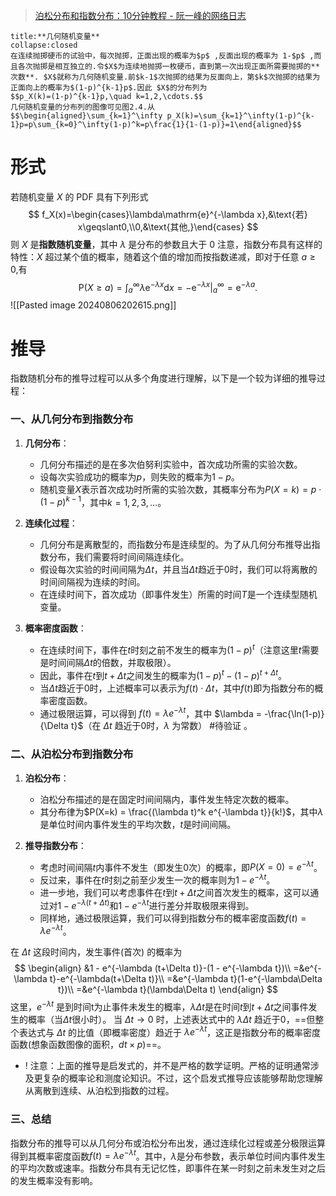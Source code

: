 >[泊松分布和指数分布：10分钟教程 - 阮一峰的网络日志](https://www.ruanyifeng.com/blog/2015/06/poisson-distribution.html)

```ad-tip
title:**几何随机变量**
collapse:closed
在连续抛掷硬币的试验中，每次抛掷，正面出现的概率为$p$ ,反面出现的概率为 1-$p$ ,而且各次抛掷是相互独立的.令$X$为连续地抛掷一枚硬币，直到第一次出现正面所需要抛掷的**次数**. $X$就称为几何随机变量.前$k-1$次抛掷的结果为反面向上，第$k$次抛掷的结果为正面向上的概率为$(1-p)^{k-1}p$.因此 $X$的分布列为
$$p_X(k)=(1-p)^{k-1}p,\quad k=1,2,\cdots.$$
几何随机变量的分布列的图像可见图2.4.从
$$\begin{aligned}\sum_{k=1}^\infty p_X(k)=\sum_{k=1}^\infty(1-p)^{k-1}p=p\sum_{k=0}^\infty(1-p)^k=p\frac{1}{1-(1-p)}=1\end{aligned}$$
```

# 形式
若随机变量 $X$ 的 PDF 具有下列形式
$$
f_X(x)=\begin{cases}\lambda\mathrm{e}^{-\lambda x},&\text{若} x\geqslant0,\\0,&\text{其他,}\end{cases}
$$
则 $X$ 是**指数随机变量**，其中 $\lambda$ 是分布的参数且大于 0
注意，指数分布具有这样的特性：$X$ 超过某个值的概率，随着这个值的增加而按指数递减，即对于任意 $a\geq0$,有
$$\mathrm P(X\ge a)=\int_a^\infty\lambda\mathrm e^{-\lambda x}\mathrm dx=\left.-\mathrm e^{-\lambda x}\right|_a^\infty=\mathrm e^{-\lambda a}.$$
![[Pasted image 20240806202615.png]]
# 推导 
指数随机分布的推导过程可以从多个角度进行理解，以下是一个较为详细的推导过程：

### 一、从几何分布到指数分布

1. **几何分布**：
   - 几何分布描述的是在多次伯努利实验中，首次成功所需的实验次数。
   - 设每次实验成功的概率为$p$，则失败的概率为$1-p$。
   - 随机变量$X$表示首次成功时所需的实验次数，其概率分布为$P(X=k) = p \cdot (1-p)^{k-1}$，其中$k=1,2,3,\ldots$。

2. **连续化过程**：
   - 几何分布是离散型的，而指数分布是连续型的。为了从几何分布推导出指数分布，我们需要将时间间隔连续化。
   - 假设每次实验的时间间隔为$\Delta t$，并且当$\Delta t$趋近于0时，我们可以将离散的时间间隔视为连续的时间。
   - 在连续时间下，首次成功（即事件发生）所需的时间$T$是一个连续型随机变量。

3. **概率密度函数**：
   - 在连续时间下，事件在$t$时刻之前不发生的概率为$(1-p)^t$（注意这里$t$需要是时间间隔$\Delta t$的倍数，并取极限）。
   - 因此，事件在$t$到$t+\Delta t$之间发生的概率为$(1-p)^{t} - (1-p)^{t+\Delta t}$。
   - 当$\Delta t$趋近于0时，上述概率可以表示为$f(t) \cdot \Delta t$，其中$f(t)$即为指数分布的概率密度函数。
   - 通过极限运算，可以得到 $f(t) = \lambda e^{-\lambda t}$，其中 $\lambda = -\frac{\ln(1-p)}{\Delta t}$（在 $\Delta t$ 趋近于0时，$\lambda$ 为常数） #待验证 。

### 二、从泊松分布到指数分布

1. **泊松分布**：
   - 泊松分布描述的是在固定时间间隔内，事件发生特定次数的概率。
   - 其分布律为$P(X=k) = \frac{(\lambda t)^k e^{-\lambda t}}{k!}$，其中$\lambda$是单位时间内事件发生的平均次数，$t$是时间间隔。

2. **推导指数分布**：
   - 考虑时间间隔$t$内事件不发生（即发生0次）的概率，即$P(X=0) = e^{-\lambda t}$。
   - 反过来，事件在$t$时刻之前至少发生一次的概率则为$1 - e^{-\lambda t}$。
   - 进一步地，我们可以考虑事件在$t$到$t+\Delta t$之间首次发生的概率，这可以通过对$1 - e^{-\lambda (t+\Delta t)}$和$1 - e^{-\lambda t}$进行差分并取极限来得到。
   - 同样地，通过极限运算，我们可以得到指数分布的概率密度函数$f(t) = \lambda e^{-\lambda t}$。

在 $\Delta t$ 这段时间内，发生事件(首次) 的概率为
$$
\begin{align}
&1 - e^{-\lambda (t+\Delta t)}-(1 - e^{-\lambda t})\\
=&e^{-\lambda t}-e^{-\lambda(t+\Delta t)}\\
=&e^{-\lambda t}(1-e^{-\lambda\Delta t})\\
=&e^{-\lambda t}(\lambda\Delta t)
\end{align}
$$
这里，$e^{−λt}$ 是到时间t为止事件未发生的概率，$λΔt$是在时间$t$到$t+Δt$之间事件发生的概率（当$Δt$很小时）。
当 $\Delta t→0$ 时，上述表达式中的 $λ\Delta t$ 趋近于0，==但整个表达式与 $\Delta t$ 的比值（即概率密度）趋近于 $λe^{−λt}$，这正是指数分布的概率密度函数(想象函数图像的面积，$dt\times p$)==。

- ! 注意：上面的推导是启发式的，并不是严格的数学证明。严格的证明通常涉及更复杂的概率论和测度论知识。不过，这个启发式推导应该能够帮助您理解从离散到连续、从泊松到指数的过程。
### 三、总结

指数分布的推导可以从几何分布或泊松分布出发，通过连续化过程或差分极限运算得到其概率密度函数$f(t) = \lambda e^{-\lambda t}$。其中，$\lambda$是分布参数，表示单位时间内事件发生的平均次数或速率。指数分布具有无记忆性，即事件在某一时刻之前未发生对之后的发生概率没有影响。